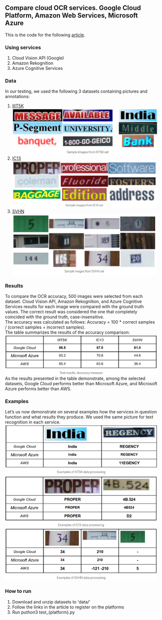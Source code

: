 ## Compare cloud OCR services. Google Cloud Platform, Amazon Web Services, Microsoft Azure

This is the code for the following [article](https://medium.com/deelvin-machine-learning/a-comparison-of-cloud-solutions-for-optical-character-recognition-ocr-46a24bada58e).

### Using services  
1. Cloud Vision API (Google)
2. Amazon Rekognition
3. Azure Cognitive Services


### Data  
In our testing, we used the following 3 datasets containing pictures and annotations:
1. [IIIT5K](http://cvit.iiit.ac.in/research/projects/cvit-projects/the-iiit-5k-word-dataset)  
![](./doc_images/IIIT5K.png)  
2. [IC13](https://rrc.cvc.uab.es/?ch=2&com=downloads)  
![](./doc_images/IC13.png)  
3. [SVHN](http://ufldl.stanford.edu/housenumbers/)  
![](./doc_images/SVHN.png) 

### Results  
To compare the OCR accuracy, 500 images were selected from each dataset. Cloud Vision API, Amazon Rekognition, and Azure Cognitive Services results for each image were compared with the ground truth values. The correct result was considered the one that completely coincided with the ground truth, case-insensitive.  
The accuracy was calculated as follows: Accuracy = 100 * correct samples / (correct samples + incorrect samples).  
The table summarizes the results of the accuracy comparison:  
![](./doc_images/accuracy.png)  
As the results presented in the table demonstrate, among the selected datasets, Google Cloud performs better than Microsoft Azure, and Microsoft Azure performs better than AWS.

### Examples  
Let’s us now demonstrate on several examples how the services in question function and what results they produce. We used the same picture for text recognition in each service.  
![](./doc_images/IIIT5K_results.png)  
![](./doc_images/IC13_results.png)
![](./doc_images/SVHN_results.png) 

### How to run  
1. Download and unzip datasets to 'data/'  
2. Follow the links in the article to register on the platforms  
3. Run puthon3 test_{platform}.py  
